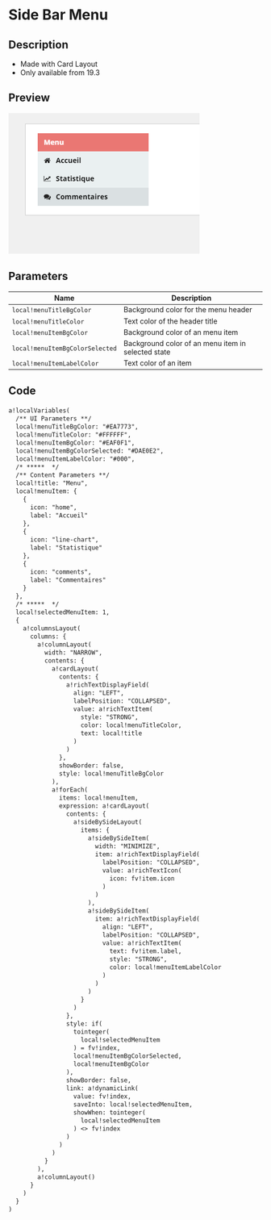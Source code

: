 # Side Bar Menu
## Description
- Made with Card Layout
- Only available from 19.3


## Preview
![alt text][sideBarMenuPreview]


## Parameters
Name      | Description
--- | ---
`local!menuTitleBgColor` | Background color for the menu header
`local!menuTitleColor` | Text color of the header title
`local!menuItemBgColor` | Background color of an menu item
`local!menuItemBgColorSelected` | Background color of an menu item in selected state
`local!menuItemLabelColor` | Text color of an item

## Code
```
a!localVariables(
  /** UI Parameters **/
  local!menuTitleBgColor: "#EA7773",
  local!menuTitleColor: "#FFFFFF",
  local!menuItemBgColor: "#EAF0F1",
  local!menuItemBgColorSelected: "#DAE0E2",
  local!menuItemLabelColor: "#000",
  /* *****  */
  /** Content Parameters **/
  local!title: "Menu",
  local!menuItem: {
    {
      icon: "home",
      label: "Accueil"
    },
    {
      icon: "line-chart",
      label: "Statistique"
    },
    {
      icon: "comments",
      label: "Commentaires"
    }
  },
  /* *****  */
  local!selectedMenuItem: 1,
  {
    a!columnsLayout(
      columns: {
        a!columnLayout(
          width: "NARROW",
          contents: {
            a!cardLayout(
              contents: {
                a!richTextDisplayField(
                  align: "LEFT",
                  labelPosition: "COLLAPSED",
                  value: a!richTextItem(
                    style: "STRONG",
                    color: local!menuTitleColor,
                    text: local!title
                  )
                )
              },
              showBorder: false,
              style: local!menuTitleBgColor
            ),
            a!forEach(
              items: local!menuItem,
              expression: a!cardLayout(
                contents: {
                  a!sideBySideLayout(
                    items: {
                      a!sideBySideItem(
                        width: "MINIMIZE",
                        item: a!richTextDisplayField(
                          labelPosition: "COLLAPSED",
                          value: a!richTextIcon(
                            icon: fv!item.icon
                          )
                        )
                      ),
                      a!sideBySideItem(
                        item: a!richTextDisplayField(
                          align: "LEFT",
                          labelPosition: "COLLAPSED",
                          value: a!richTextItem(
                            text: fv!item.label,
                            style: "STRONG",
                            color: local!menuItemLabelColor
                          )
                        )
                      )
                    }
                  )
                },
                style: if(
                  tointeger(
                    local!selectedMenuItem
                  ) = fv!index,
                  local!menuItemBgColorSelected,
                  local!menuItemBgColor
                ),
                showBorder: false,
                link: a!dynamicLink(
                  value: fv!index,
                  saveInto: local!selectedMenuItem,
                  showWhen: tointeger(
                    local!selectedMenuItem
                  ) <> fv!index
                )
              )
            )
          }
        ),
        a!columnLayout()
      }
    )
  }
)
```

[sideBarMenuPreview]: https://github.com/ps-france/ui-sail-snippets/raw/master/Side%20Bar%20Menu/side_bar_menu.PNG "Side Bar Menu"
